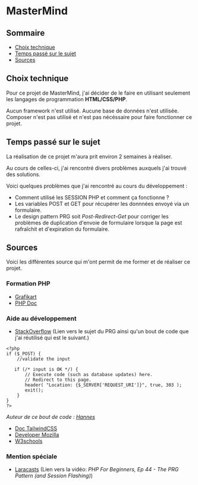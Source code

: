 # MasterMind

## Sommaire
- [Choix technique](https://github.com/Toast3rMachine/MasterMind?tab=readme-ov-file#choix-technique)
- [Temps passé sur le sujet](https://github.com/Toast3rMachine/MasterMind?tab=readme-ov-file#temps-pass%C3%A9-sur-le-sujet)
- [Sources](https://github.com/Toast3rMachine/MasterMind?tab=readme-ov-file#sources)

## Choix technique

Pour ce projet de MasterMind, j'ai décider de le faire en utilisant seulement les langages de programmation **HTML/CSS/PHP**.

Aucun framework n'est utilisé. Aucune base de données n'est utilisée. Composer n'est pas utilisé et n'est pas nécéssaire pour faire fonctionner ce projet.


## Temps passé sur le sujet

La réalisation de ce projet m'aura prit environ 2 semaines à réaliser.

Au cours de celles-ci, j'ai rencontré divers problèmes auxquels j'ai trouvé des solutions.

Voici quelques problèmes que j'ai rencontré au cours du développement :
- Comment utilisé les SESSION PHP et comment ça fonctionne ?
- Les variables POST et GET pour récupérer les donnnées envoyé via un formulaire.
- Le design pattern PRG soit *Post-Redirect-Get* pour corriger les problèmes de duplication d'envoie de formulaire lorsque la page est rafraîchit et d'expiration du formulaire.

## Sources

Voici les différentes source qui m'ont permit de me former et de réaliser ce projet.

### Formation PHP
- [Grafikart](https://grafikart.fr/)
- [PHP Doc](https://www.php.net/docs.php)

### Aide au développement
- [StackOverflow](https://stackoverflow.com/questions/4142809/simple-php-post-redirect-get-code-example) (Lien vers le sujet du PRG ainsi qu'un bout de code que j'ai réutilisé qui est le suivant.)

```
<?php
if ($_POST) {
    //validate the input

   if (/* input is OK */) {
       // Execute code (such as database updates) here.
       // Redirect to this page.
       header( "Location: {$_SERVER['REQUEST_URI']}", true, 303 );
       exit();
    }
}
?>
```
*Auteur de ce bout de code : [Hannes](https://stackoverflow.com/users/353093/hannes)*

- [Doc TailwindCSS](https://tailwindcss.com/docs/installation)
- [Developer Mozilla](https://developer.mozilla.org/en-US/)
- [W3schools](https://www.w3schools.com/)

### Mention spéciale
- [Laracasts](https://www.youtube.com/watch?v=eBpyc5iMqBc) (Lien vers la vidéo:  *PHP For Beginners, Ep 44 - The PRG Pattern (and Session Flashing)*)
